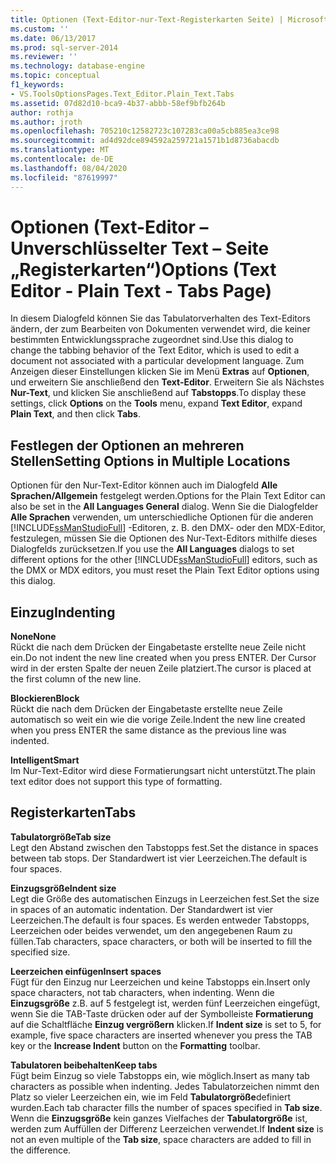 ```yaml
---
title: Optionen (Text-Editor-nur-Text-Registerkarten Seite) | Microsoft-Dokumentation
ms.custom: ''
ms.date: 06/13/2017
ms.prod: sql-server-2014
ms.reviewer: ''
ms.technology: database-engine
ms.topic: conceptual
f1_keywords:
- VS.ToolsOptionsPages.Text_Editor.Plain_Text.Tabs
ms.assetid: 07d82d10-bca9-4b37-abbb-58ef9bfb264b
author: rothja
ms.author: jroth
ms.openlocfilehash: 705210c12582723c107283ca00a5cb885ea3ce98
ms.sourcegitcommit: ad4d92dce894592a259721a1571b1d8736abacdb
ms.translationtype: MT
ms.contentlocale: de-DE
ms.lasthandoff: 08/04/2020
ms.locfileid: "87619997"
---
```

# <a name="options-text-editor---plain-text---tabs-page"></a><span data-ttu-id="febc3-102">Optionen (Text-Editor – Unverschlüsselter Text – Seite „Registerkarten“)</span><span class="sxs-lookup"><span data-stu-id="febc3-102">Options (Text Editor - Plain Text - Tabs Page)</span></span>
  <span data-ttu-id="febc3-103">In diesem Dialogfeld können Sie das Tabulatorverhalten des Text-Editors ändern, der zum Bearbeiten von Dokumenten verwendet wird, die keiner bestimmten Entwicklungssprache zugeordnet sind.</span><span class="sxs-lookup"><span data-stu-id="febc3-103">Use this dialog to change the tabbing behavior of the Text Editor, which is used to edit a document not associated with a particular development language.</span></span> <span data-ttu-id="febc3-104">Zum Anzeigen dieser Einstellungen klicken Sie im Menü **Extras** auf **Optionen**, und erweitern Sie anschließend den **Text-Editor**. Erweitern Sie als Nächstes **Nur-Text**, und klicken Sie anschließend auf **Tabstopps**.</span><span class="sxs-lookup"><span data-stu-id="febc3-104">To display these settings, click **Options** on the **Tools** menu, expand **Text Editor**, expand **Plain Text**, and then click **Tabs**.</span></span>  
  
## <a name="setting-options-in-multiple-locations"></a><span data-ttu-id="febc3-105">Festlegen der Optionen an mehreren Stellen</span><span class="sxs-lookup"><span data-stu-id="febc3-105">Setting Options in Multiple Locations</span></span>  
 <span data-ttu-id="febc3-106">Optionen für den Nur-Text-Editor können auch im Dialogfeld **Alle Sprachen/Allgemein** festgelegt werden.</span><span class="sxs-lookup"><span data-stu-id="febc3-106">Options for the Plain Text Editor can also be set in the **All Languages General** dialog.</span></span> <span data-ttu-id="febc3-107">Wenn Sie die Dialogfelder **Alle Sprachen** verwenden, um unterschiedliche Optionen für die anderen [!INCLUDE[ssManStudioFull](../includes/ssmanstudiofull-md.md)] -Editoren, z. B. den DMX- oder den MDX-Editor, festzulegen, müssen Sie die Optionen des Nur-Text-Editors mithilfe dieses Dialogfelds zurücksetzen.</span><span class="sxs-lookup"><span data-stu-id="febc3-107">If you use the **All Languages** dialogs to set different options for the other [!INCLUDE[ssManStudioFull](../includes/ssmanstudiofull-md.md)] editors, such as the DMX or MDX editors, you must reset the Plain Text Editor options using this dialog.</span></span>  
  
## <a name="indenting"></a><span data-ttu-id="febc3-108">Einzug</span><span class="sxs-lookup"><span data-stu-id="febc3-108">Indenting</span></span>  
 <span data-ttu-id="febc3-109">**None**</span><span class="sxs-lookup"><span data-stu-id="febc3-109">**None**</span></span>  
 <span data-ttu-id="febc3-110">Rückt die nach dem Drücken der Eingabetaste erstellte neue Zeile nicht ein.</span><span class="sxs-lookup"><span data-stu-id="febc3-110">Do not indent the new line created when you press ENTER.</span></span> <span data-ttu-id="febc3-111">Der Cursor wird in der ersten Spalte der neuen Zeile platziert.</span><span class="sxs-lookup"><span data-stu-id="febc3-111">The cursor is placed at the first column of the new line.</span></span>  
  
 <span data-ttu-id="febc3-112">**Blockieren**</span><span class="sxs-lookup"><span data-stu-id="febc3-112">**Block**</span></span>  
 <span data-ttu-id="febc3-113">Rückt die nach dem Drücken der Eingabetaste erstellte neue Zeile automatisch so weit ein wie die vorige Zeile.</span><span class="sxs-lookup"><span data-stu-id="febc3-113">Indent the new line created when you press ENTER the same distance as the previous line was indented.</span></span>  
  
 <span data-ttu-id="febc3-114">**Intelligent**</span><span class="sxs-lookup"><span data-stu-id="febc3-114">**Smart**</span></span>  
 <span data-ttu-id="febc3-115">Im Nur-Text-Editor wird diese Formatierungsart nicht unterstützt.</span><span class="sxs-lookup"><span data-stu-id="febc3-115">The plain text editor does not support this type of formatting.</span></span>  
  
## <a name="tabs"></a><span data-ttu-id="febc3-116">Registerkarten</span><span class="sxs-lookup"><span data-stu-id="febc3-116">Tabs</span></span>  
 <span data-ttu-id="febc3-117">**Tabulatorgröße**</span><span class="sxs-lookup"><span data-stu-id="febc3-117">**Tab size**</span></span>  
 <span data-ttu-id="febc3-118">Legt den Abstand zwischen den Tabstopps fest.</span><span class="sxs-lookup"><span data-stu-id="febc3-118">Set the distance in spaces between tab stops.</span></span> <span data-ttu-id="febc3-119">Der Standardwert ist vier Leerzeichen.</span><span class="sxs-lookup"><span data-stu-id="febc3-119">The default is four spaces.</span></span>  
  
 <span data-ttu-id="febc3-120">**Einzugsgröße**</span><span class="sxs-lookup"><span data-stu-id="febc3-120">**Indent size**</span></span>  
 <span data-ttu-id="febc3-121">Legt die Größe des automatischen Einzugs in Leerzeichen fest.</span><span class="sxs-lookup"><span data-stu-id="febc3-121">Set the size in spaces of an automatic indentation.</span></span> <span data-ttu-id="febc3-122">Der Standardwert ist vier Leerzeichen.</span><span class="sxs-lookup"><span data-stu-id="febc3-122">The default is four spaces.</span></span> <span data-ttu-id="febc3-123">Es werden entweder Tabstopps, Leerzeichen oder beides verwendet, um den angegebenen Raum zu füllen.</span><span class="sxs-lookup"><span data-stu-id="febc3-123">Tab characters, space characters, or both will be inserted to fill the specified size.</span></span>  
  
 <span data-ttu-id="febc3-124">**Leerzeichen einfügen**</span><span class="sxs-lookup"><span data-stu-id="febc3-124">**Insert spaces**</span></span>  
 <span data-ttu-id="febc3-125">Fügt für den Einzug nur Leerzeichen und keine Tabstopps ein.</span><span class="sxs-lookup"><span data-stu-id="febc3-125">Insert only space characters, not tab characters, when indenting.</span></span> <span data-ttu-id="febc3-126">Wenn die **Einzugsgröße** z.B. auf 5 festgelegt ist, werden fünf Leerzeichen eingefügt, wenn Sie die TAB-Taste drücken oder auf der Symbolleiste **Formatierung** auf die Schaltfläche **Einzug vergrößern** klicken.</span><span class="sxs-lookup"><span data-stu-id="febc3-126">If **Indent size** is set to 5, for example, five space characters are inserted whenever you press the TAB key or the **Increase Indent** button on the **Formatting** toolbar.</span></span>  
  
 <span data-ttu-id="febc3-127">**Tabulatoren beibehalten**</span><span class="sxs-lookup"><span data-stu-id="febc3-127">**Keep tabs**</span></span>  
 <span data-ttu-id="febc3-128">Fügt beim Einzug so viele Tabstopps ein, wie möglich.</span><span class="sxs-lookup"><span data-stu-id="febc3-128">Insert as many tab characters as possible when indenting.</span></span> <span data-ttu-id="febc3-129">Jedes Tabulatorzeichen nimmt den Platz so vieler Leerzeichen ein, wie im Feld **Tabulatorgröße**definiert wurden.</span><span class="sxs-lookup"><span data-stu-id="febc3-129">Each tab character fills the number of spaces specified in **Tab size**.</span></span> <span data-ttu-id="febc3-130">Wenn die **Einzugsgröße** kein ganzes Vielfaches der **Tabulatorgröße** ist, werden zum Auffüllen der Differenz Leerzeichen verwendet.</span><span class="sxs-lookup"><span data-stu-id="febc3-130">If **Indent size** is not an even multiple of the **Tab size**, space characters are added to fill in the difference.</span></span>  
  
  
